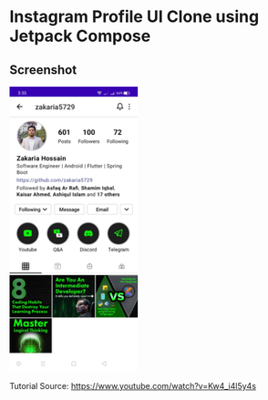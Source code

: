 # Instagram Profile UI Clone using Jetpack Compose

## Screenshot

<img src="https://github.com/zakaria5729/instagram-ui-clone-jetpack-compose/blob/main/screenshot/Screenshot_2022-02-19-03-35-41-32.jpg" height="500" />

Tutorial Source: https://www.youtube.com/watch?v=Kw4_i4l5y4s

